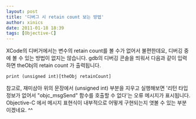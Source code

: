 ```yaml
---
layout: post
title: '디버그 시 retain count 보는 방법'
author: xinics
date: 2011-01-18 18:39
tags: [Objective-C]
---
```


XCode의 디버거에서는 변수의 retain count를 볼 수가 없어서 불편한데요, 디버깅 중에 볼 수 있는 방법이 없지는 않습니다. gdb의 디버깅 콘솔을 띄워서 다음과 같이 입력하면 theObj의 retain count 가 출력됩니다.


```print (unsigned int)[theObj retainCount]```



참고로, 재미삼아 위의 문장에서 (unsigned int) 부분을 지우고 실행해보면 '리턴 타입 정보가 없어서 "objc_msgSend" 함수를 호출할 수 없다'는 오류 메시지가 표시됩니다. Objective-C 에서 메시지 표현식이 내부적으로 어떻게 구현되는지 엿볼 수 있는 부분이겠네요. ^^